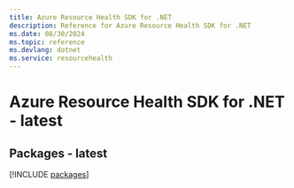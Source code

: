 ```yaml
---
title: Azure Resource Health SDK for .NET
description: Reference for Azure Resource Health SDK for .NET
ms.date: 08/30/2024
ms.topic: reference
ms.devlang: dotnet
ms.service: resourcehealth
---
```

# Azure Resource Health SDK for .NET - latest
## Packages - latest
[!INCLUDE [packages](resource-health-index.md)]